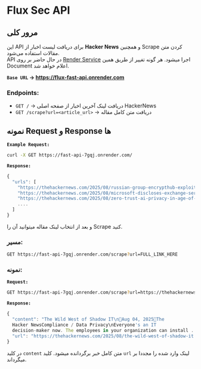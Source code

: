 # Flux Sec API

## مرور کلی

این API برای دریافت لیست اخبار از **Hacker News** و همچنین Scrape کردن متن مقالات استفاده می‌شود.  
API در حال حاضر بر روی <a href="https://render.com">Render Service</a> اجرا میشود. هر گونه تغییر از طریق همین Document اعلام خواهد شد.

**`Base URL` → https://flux-fast-api.onrender.com**

### Endpoints:  
  - `GET /` → دریافت لینک آخرین اخبار از صفحه اصلی HackerNews  
  - `GET /scrape?url=<article_url>` → دریافت متن کامل مقاله


## نمونه Request و Response ها  

**`Example Request:`**
```bash
curl -X GET https://fast-api-7gqj.onrender.com/
```

**`Response:`** 
```javascript
{
  "urls": [
    "https://thehackernews.com/2025/08/russian-group-encrypthub-exploits-msc.html",
    "https://thehackernews.com/2025/08/microsoft-discloses-exchange-server.html",
    "https://thehackernews.com/2025/08/zero-trust-ai-privacy-in-age-of-agentic.html"
    ....
  ]
}
```

و بعد از انتخاب لینک مقاله میتوانید آن را Scrape کنید.

### مسیر:

```bash
GET https://fast-api-7gqj.onrender.com/scrape?url=FULL_LINK_HERE
```

### نمونه:

**`Request:`**
```bash
GET https://fast-api-7gqj.onrender.com/scrape?url=https://thehackernews.com/2025/08/russian-group-encrypthub-exploits-msc.html
```

**`Response:`**
```javascript
{
  "content": "The Wild West of Shadow IT\nAug 04, 2025The 
  Hacker NewsCompliance / Data Privacy\nEveryone's an IT 
  decision-maker now. The employees in your organization can install ... ",
  "url": "https://thehackernews.com/2025/08/the-wild-west-of-shadow-it.html"
}
```

در کلید `content` متن کامل خبر برگردانده میشود.
کلید `url` لینک وارد شده را مجددا بر میگرداند.
